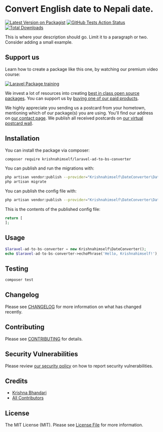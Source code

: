 # Convert English date to Nepali date.

[![Latest Version on Packagist](https://img.shields.io/packagist/v/krishnahimself/laravel-ad-to-bs-converter.svg?style=flat-square)](https://packagist.org/packages/krishnahimself/laravel-ad-to-bs-converter)
[![GitHub Tests Action Status](https://img.shields.io/github/workflow/status/krishnahimself/laravel-ad-to-bs-converter/run-tests?label=tests)](https://github.com/krishnahimself/laravel-ad-to-bs-converter/actions?query=workflow%3Arun-tests+branch%3Amaster)
[![Total Downloads](https://img.shields.io/packagist/dt/krishnahimself/laravel-ad-to-bs-converter.svg?style=flat-square)](https://packagist.org/packages/krishnahimself/laravel-ad-to-bs-converter)


This is where your description should go. Limit it to a paragraph or two. Consider adding a small example.

## Support us

Learn how to create a package like this one, by watching our premium video course:

[![Laravel Package training](https://spatie.be/github/package-training.jpg)](https://laravelpackage.training)

We invest a lot of resources into creating [best in class open source packages](https://spatie.be/open-source). You can support us by [buying one of our paid products](https://spatie.be/open-source/support-us).

We highly appreciate you sending us a postcard from your hometown, mentioning which of our package(s) you are using. You'll find our address on [our contact page](https://spatie.be/about-us). We publish all received postcards on [our virtual postcard wall](https://spatie.be/open-source/postcards).

## Installation

You can install the package via composer:

```bash
composer require krishnahimself/laravel-ad-to-bs-converter
```

You can publish and run the migrations with:

```bash
php artisan vendor:publish --provider="Krishnahimself\DateConverter\DateConverterServiceProvider" --tag="migrations"
php artisan migrate
```

You can publish the config file with:
```bash
php artisan vendor:publish --provider="Krishnahimself\DateConverter\DateConverterServiceProvider" --tag="config"
```

This is the contents of the published config file:

```php
return [
];
```

## Usage

``` php
$laravel-ad-to-bs-converter = new Krishnahimself\DateConverter();
echo $laravel-ad-to-bs-converter->echoPhrase('Hello, Krishnahimself!');
```

## Testing

``` bash
composer test
```

## Changelog

Please see [CHANGELOG](CHANGELOG.md) for more information on what has changed recently.

## Contributing

Please see [CONTRIBUTING](.github/CONTRIBUTING.md) for details.

## Security Vulnerabilities

Please review [our security policy](../../security/policy) on how to report security vulnerabilities.

## Credits

- [Krishna Bhandari](https://github.com/krishnahimself)
- [All Contributors](../../contributors)

## License

The MIT License (MIT). Please see [License File](LICENSE.md) for more information.
